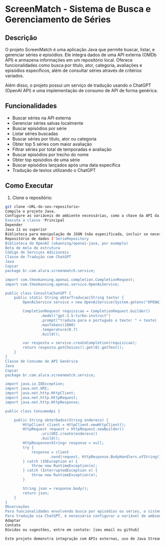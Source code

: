 # ScreenMatch - Sistema de Busca e Gerenciamento de Séries

## Descrição
O projeto ScreenMatch é uma aplicação Java que permite buscar, listar, e gerenciar séries e episódios. Ele integra dados de uma API externa (OMDb API) e armazena informações em um repositório local. Oferece funcionalidades como busca por título, ator, categoria, avaliações e episódios específicos, além de consultar séries através de critérios variados.

Além disso, o projeto possui um serviço de tradução usando o ChatGPT (OpenAI API) e uma implementação de consumo de API de forma genérica.

## Funcionalidades
- Buscar séries na API externa
- Gerenciar séries salvas localmente
- Buscar episódios por série
- Listar séries buscadas
- Buscar séries por título, ator ou categoria
- Obter top 5 séries com maior avaliação
- Filtrar séries por total de temporadas e avaliação
- Buscar episódios por trecho do nome
- Obter top episódios de uma série
- Buscar episódios lançados após uma data específica
- Tradução de textos utilizando o ChatGPT

## Como Executar
1. Clone o repositório:
```bash
git clone <URL-do-seu-repositorio>
Compile o projeto Java.
Configure as variáveis de ambiente necessárias, como a chave da API da OpenAI ('OPENAI_API
Execute a classe 'Principal
Depender
Java 11 ou superior
Biblioteca para manipulação de JSON (não especificada, incluir se necessário)
Repositório de dados ('SerieRepository
Biblioteca do OpenAI (okanning/openai-java, por exemplo)
Bota de mola de estrutura
Código de Serviços Adicionais
Classe de Tradução com ChatGPT
Java
Copiar
package br.com.alura.screenmatch.service;

import com.theokanning.openai.completion.CompletionRequest;
import com.theokanning.openai.service.OpenAiService;

public class ConsultaChatGPT {
    public static String obterTraducao(String texto) {
        OpenAiService service = new OpenAiService(System.getenv("OPENAI_APIKEY"));

        CompletionRequest requisicao = CompletionRequest.builder()
                .model("gpt-3.5-turbo-instruct")
                .prompt("traduza para o português o texto: " + texto)
                .maxTokens(1000)
                .temperature(0.7)
                .build();

        var resposta = service.createCompletion(requisicao);
        return resposta.getChoices().get(0).getText();
    }
}
Classe de Consumo de API Genérica
Java
Copiar
package br.com.alura.screenmatch.service;

import java.io.IOException;
import java.net.URI;
import java.net.http.HttpClient;
import java.net.http.HttpRequest;
import java.net.http.HttpResponse;

public class ConsumoApi {

    public String obterDados(String endereco) {
        HttpClient client = HttpClient.newHttpClient();
        HttpRequest request = HttpRequest.newBuilder()
                .uri(URI.create(endereco))
                .build();
        HttpResponse<String> response = null;
        try {
            response = client
                    .send(request, HttpResponse.BodyHandlers.ofString());
        } catch (IOException e) {
            throw new RuntimeException(e);
        } catch (InterruptedException e) {
            throw new RuntimeException(e);
        }

        String json = response.body();
        return json;
    }
}
Observações
Para funcionalidades envolvendo busca por episódios ou séries, o sistema utiliza uma API externa (OMDb API) com uma chave de API.
Para tradução via ChatGPT, é necessário configurar a variável de ambiente 'OPENAI_API
Adaptar
Contato
Dúvidas ou sugestões, entre em contato: [seu email ou github]

Este projeto demonstra integração com APIs externas, uso de Java Streams, Optionals, além de consumo de APIs REST e integração com OpenAI para traduções automáticas.

